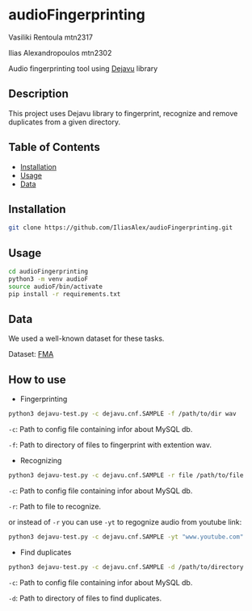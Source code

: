 # audioFingerprinting
Vasiliki Rentoula mtn2317

Ilias Alexandropoulos mtn2302

Audio fingerprinting tool using [Dejavu](https://github.com/worldveil/dejavu) library

## Description
This project uses Dejavu library to fingerprint, recognize and remove duplicates from a given directory.

## Table of Contents

- [Installation](#installation)
- [Usage](#usage)
- [Data](#data)

## Installation

```bash
git clone https://github.com/IliasAlex/audioFingerprinting.git
```

## Usage
```bash
cd audioFingerprinting
python3 -m venv audioF
source audioF/bin/activate
pip install -r requirements.txt
```

## Data
We used a well-known dataset for these tasks. 

Dataset: [FMA](https://github.com/mdeff/fma)

## How to use

- Fingerprinting
```bash
python3 dejavu-test.py -c dejavu.cnf.SAMPLE -f /path/to/dir wav
```
`-c`: Path to config file containing infor about MySQL db.

`-f`: Path to directory of files to fingerprint with extention wav.

- Recognizing
```bash
python3 dejavu-test.py -c dejavu.cnf.SAMPLE -r file /path/to/file 
```
`-c`: Path to config file containing infor about MySQL db.

`-r`: Path to file to recognize.

or instead of `-r` you can use `-yt` to regognize audio from youtube link:

```bash
python3 dejavu-test.py -c dejavu.cnf.SAMPLE -yt "www.youtube.com" 
```

- Find duplicates
```bash
python3 dejavu-test.py -c dejavu.cnf.SAMPLE -d /path/to/directory 
```

`-c`: Path to config file containing infor about MySQL db.

`-d`: Path to directory of files to find duplicates.
